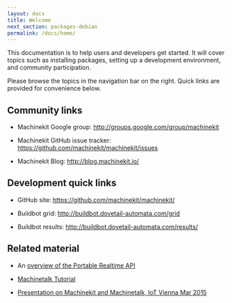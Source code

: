 ```yaml
---
layout: docs
title: Welcome
next_section: packages-debian
permalink: /docs/home/
---
```


This documentation is to help users and developers get started.  It
will cover topics such as installing packages, setting up a
development environment, and community participation.

Please browse the topics in the navigation bar on the right.  Quick
links are provided for convenience below.


## Community links

- Machinekit Google group:  <http://groups.google.com/group/machinekit>

- Machinekit GitHub issue tracker:
  <https://github.com/machinekit/machinekit/issues> 

- Machinekit Blog:  <http://blog.machinekit.io/>


## Development quick links

- GitHub site:  <https://github.com/machinekit/machinekit/>

- Buildbot grid:  <http://buildbot.dovetail-automata.com/grid>

- Buildbot results:  <http://buildbot.dovetail-automata.com/results/>

## Related material

- An [overview of the Portable Realtime API](http://static.mah.priv.at/public/portable-realtime-API-talk/osadl-rtapi.pdf)

- [Machinetalk Tutorial](http://static.mah.priv.at/public/tutorial/machinetalk-tutorial.pdf)

- [Presentation on Machinekit and Machinetalk, IoT Vienna Mar 2015](https://youtu.be/VPaaXHBu7gE)
